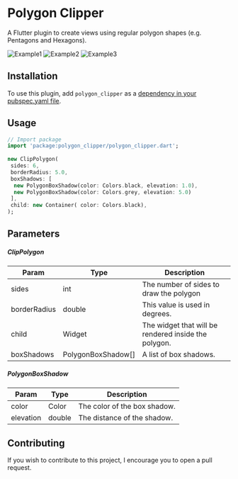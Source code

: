 
# Polygon Clipper  
  
A Flutter plugin to create views using regular polygon shapes (e.g. Pentagons and Hexagons).  
  
![Example1](https://raw.githubusercontent.com/leonardocaldas/flutter-polygon-clipper/assets/imgs/screenshot1.png)
![Example2](https://raw.githubusercontent.com/leonardocaldas/flutter-polygon-clipper/assets/imgs/screenshot2.png)
![Example3](https://raw.githubusercontent.com/leonardocaldas/flutter-polygon-clipper/assets/imgs/screenshot3.png)
  
## Installation  
To use this plugin, add `polygon_clipper` as a [dependency in your pubspec.yaml file](https://flutter.io/platform-plugins/).  
  
## Usage  
  
``` dart  
// Import package  
import 'package:polygon_clipper/polygon_clipper.dart';  
  
new ClipPolygon(  
 sides: 6, 
 borderRadius: 5.0, 
 boxShadows: [  
  new PolygonBoxShadow(color: Colors.black, elevation: 1.0),
  new PolygonBoxShadow(color: Colors.grey, elevation: 5.0)
 ],
 child: new Container( color: Colors.black),
);
```  
  
## Parameters  

##### ClipPolygon
| Param | Type | Description |
 |---|---|---|  
| sides | int | The number of sides to draw the polygon |
| borderRadius | double | This value is used in degrees.
| child | Widget | The widget that will be rendered inside the polygon.
| boxShadows | PolygonBoxShadow[] |A list of box shadows.

##### PolygonBoxShadow

| Param | Type | Description |
 |---|---|---|  
| color | Color | The color of the box shadow.
| elevation | double | The distance of the shadow.

## Contributing

If you wish to contribute to this project, I encourage you to open a pull request.